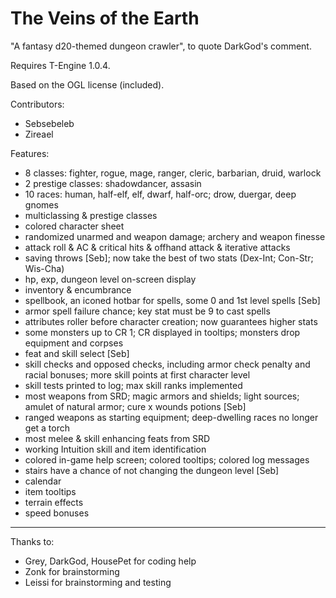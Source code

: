 The Veins of the Earth
=========

"A fantasy d20-themed dungeon crawler", to quote DarkGod's comment.

Requires T-Engine 1.0.4.

Based on the OGL license (included).

Contributors:
- Sebsebeleb
- Zireael

Features:
- 8 classes: fighter, rogue, mage, ranger, cleric, barbarian, druid, warlock
- 2 prestige classes: shadowdancer, assasin
- 10 races: human, half-elf, elf, dwarf, half-orc; drow, duergar, deep gnomes
- multiclassing & prestige classes
- colored character sheet
- randomized unarmed and weapon damage; archery and weapon finesse
- attack roll & AC & critical hits & offhand attack & iterative attacks
- saving throws [Seb]; now take the best of two stats (Dex-Int; Con-Str; Wis-Cha)
- hp, exp, dungeon level on-screen display
- inventory & encumbrance
- spellbook, an iconed hotbar for spells, some 0 and 1st level spells [Seb]
- armor spell failure chance; key stat must be 9 to cast spells
- attributes roller before character creation; now guarantees higher stats
- some monsters up to CR 1; CR displayed in tooltips; monsters drop equipment and corpses
- feat and skill select [Seb]
- skill checks and opposed checks, including armor check penalty and racial bonuses; more skill points at first character level
- skill tests printed to log; max skill ranks implemented
- most weapons from SRD; magic armors and shields; light sources; amulet of natural armor; cure x wounds potions [Seb]
- ranged weapons as starting equipment; deep-dwelling races no longer get a torch
- most melee & skill enhancing feats from SRD
- working Intuition skill and item identification
- colored in-game help screen; colored tooltips; colored log messages
- stairs have a chance of not changing the dungeon level [Seb]
- calendar
- item tooltips
- terrain effects
- speed bonuses


***
Thanks to:
- Grey, DarkGod, HousePet for coding help
- Zonk for brainstorming
- Leissi for brainstorming and testing

